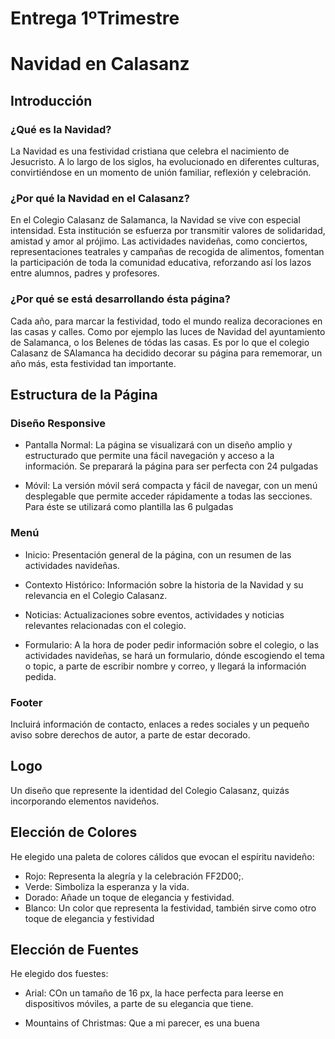 # Entrega 1ºTrimestre
# Navidad en Calasanz

## Introducción
### ¿Qué es la Navidad?
La Navidad es una festividad cristiana que celebra el nacimiento de Jesucristo. A lo largo de los siglos, ha evolucionado en diferentes culturas, convirtiéndose en un momento de unión familiar, reflexión y celebración.

### ¿Por qué la Navidad en el Calasanz?
En el Colegio Calasanz de Salamanca, la Navidad se vive con especial intensidad. Esta institución se esfuerza por transmitir valores de solidaridad, amistad y amor al prójimo. Las actividades navideñas, como conciertos, representaciones teatrales y campañas de recogida de alimentos, fomentan la participación de toda la comunidad educativa, reforzando así los lazos entre alumnos, padres y profesores.

### ¿Por qué se está desarrollando ésta página?
Cada año, para marcar la festividad, todo el mundo realiza decoraciones en las casas y calles. Como por ejemplo las luces de Navidad del ayuntamiento de Salamanca, o los Belenes de tódas las casas. Es por lo que el colegio Calasanz de SAlamanca ha decidido decorar su página para rememorar, un año más, esta festividad tan importante.

## Estructura de la Página

### Diseño Responsive

- Pantalla Normal: La página se visualizará con un diseño amplio y estructurado que permite una fácil navegación y acceso a la información. Se preparará la página para ser perfecta con 24 pulgadas

- Móvil: La versión móvil será compacta y fácil de navegar, con un menú desplegable que permite acceder rápidamente a todas las secciones. Para éste se utilizará como plantilla las 6 pulgadas

### Menú
- Inicio: Presentación general de la página, con un resumen de las actividades navideñas.

- Contexto Histórico: Información sobre la historia de la Navidad y su relevancia en el Colegio Calasanz.

- Noticias: Actualizaciones sobre eventos, actividades y noticias relevantes relacionadas con el colegio.

- Formulario: A la hora de poder pedir información sobre el colegio, o las actividades navideñas, se hará un formulario, dónde escogiendo el tema o topic, a parte de escribir nombre y correo, y llegará la información pedida.

### Footer
Incluirá información de contacto, enlaces a redes sociales y un pequeño aviso sobre derechos de autor, a parte de estar decorado.

## Logo
Un diseño que represente la identidad del Colegio Calasanz, quizás incorporando elementos navideños.



## Elección de Colores
He elegido una paleta de colores cálidos que evocan el espíritu navideño:

- Rojo: Representa la alegría y la celebración FF2D00;.
- Verde: Simboliza la esperanza y la vida.
- Dorado: Añade un toque de elegancia y festividad.
- Blanco: Un color que representa la festividad, también sirve como otro toque de elegancia y festividad

## Elección de Fuentes

He elegido dos fuestes:

- Arial: COn un tamaño de 16 px, la hace perfecta para leerse en dispositivos móviles, a parte de su elegancia que tiene.

- Mountains of Christmas: Que a mi parecer, es una buena 







